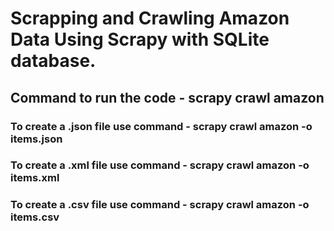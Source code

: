 # Scrapping and Crawling Amazon Data Using Scrapy with SQLite database.

## Command to run the code - scrapy crawl amazon

### To create a .json file use command - scrapy crawl amazon -o items.json
### To create a .xml file use command - scrapy crawl amazon -o items.xml
### To create a .csv file use command - scrapy crawl amazon -o items.csv
